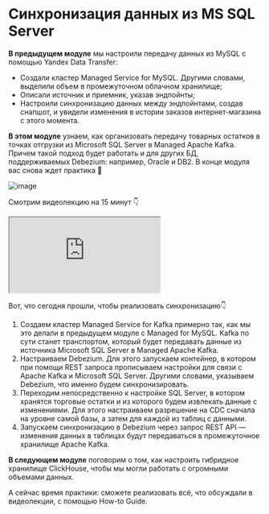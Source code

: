 # Синхронизация данных из MS SQL Server

**В предыдущем модуле** мы настроили передачу данных из MySQL с помощью Yandex Data Transfer:

* Создали кластер Managed Service for MySQL. Другими словами, выделили объем в промежуточном облачном хранилище;
* Описали источник и приемник, указав эндпойнты;
* Настроили синхронизацию данных между эндпойнтами, создав снапшот, и увидели изменения в истории заказов интернет-магазина с этого момента.

**В этом модуле** узнаем, как организовать передачу товарных остатков в точках отгрузки из Microsoft SQL Server в Managed Apache Kafka. Причем такой подход будет работать и для других БД, поддерживаемых Debezium: например, Oracle и DB2. В конце модуля вас снова ждет практика 🙂

[]()![image](https://code.s3.yandex.net/Free%20courses/YCloud_corp/197.png)

Смотрим видеолекцию на 15 минут 👇

<iframe allowfullscreen="" src="https://www.youtube.com/embed/SwV5S_vrcFY"></iframe>

Вот, что сегодня прошли, чтобы реализовать синхронизацию👇

1. Создаем кластер Managed Service for Kafka примерно так, как мы это делали в предыдущем модуле с Managed for MySQL. Kafka по сути станет транспортом, который будет передавать данные из источника Microsoft SQL Server в Managed Apache Kafka.
2. Настраиваем Debezium. Для этого запускаем контейнер, в котором при помощи REST запроса прописываем настройки для связи с Apache Kafka и Microsoft SQL Server. Другими словами, указываем Debezium, что именно будем синхронизировать.
3. Переходим непосредственно к настройке SQL Server, в котором хранятся торговые остатки и из которого будем извлекать данные с изменениями. Для этого настраиваем разрешение на CDC сначала на уровне самой базы, а затем для каждой из таблиц с данными.
4. Запускаем синхронизацию в Debezium через запрос REST API — изменения данных в таблицах будут передаваться в промежуточное хранилище Apache Kafka.

**В следующем модуле** поговорим о том, как настроить гибридное хранилище ClickHouse, чтобы мы могли работать с огромными объемами данных.

А сейчас время практики: сможете реализовать всё, что обсуждали в видеолекции, с помощью How-to Guide.
